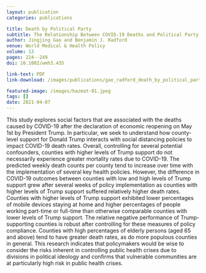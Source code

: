 ```yaml
---
layout: publication
categories: publications

title: Death by Political Party
subtitle: The Relationship Between COVID-19 Deaths and Political Party Affiliation
author: Jingjing Gao and Benjamin J. Radford
venue: World Medical & Health Policy
volume: 13
pages: 224--249
doi: 10.1002/wmh3.435

link-text: PDF
link-download: /images/publications/gao_radford_death_by_political_party.pdf

featured-image: /images/hazmat-01.jpeg
tags: []
date: 2021-04-07
---
```


This study explores social factors that are associated with the deaths caused by COVID-19 after the declaration of economic reopening on May 1st by President Trump. In particular, we seek to understand how county-level support for Donald Trump interacts with social distancing policies to impact COVID-19 death rates. Overall, controlling for several potential confounders, counties with higher levels of Trump support do not necessarily experience greater mortality rates due to COVID-19. The predicted weekly death counts per county tend to increase over time with the implementation of several key health policies. However, the difference in COVID-19 outcomes between counties with low and high levels of Trump support grew after several weeks of policy implementation as counties with higher levels of Trump support suffered relatively higher death rates. Counties with higher levels of Trump support exhibited lower percentages of mobile devices staying at home and higher percentages of people working part-time or full-time than otherwise comparable counties with lower levels of Trump support. The relative negative performance of Trump-supporting counties is robust after controlling for these measures of policy compliance. Counties with high percentages of elderly persons (aged 65 and above) tend to have greater death rates, as do more populous counties in general. This research indicates that policymakers would be wise to consider the risks inherent in controlling public health crises due to divisions in political ideology and confirms that vulnerable communities are at particularly high risk in public health crises.